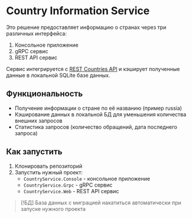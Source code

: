 # Country Information Service
Это решение предоставляет информацию о странах через три различных интерфейса:

1. Консольное приложение
2. gRPC сервис
3. REST API сервис

Сервис интегрируется с [REST Countries API](https://restcountries.com/) и кэширует полученные данные в локальной SQLite базе данных.
## Функциональность

- Получение информации о стране по её названию (пример russia)
- Кэширование данных в локальной БД для уменьшения количества внешних запросов
- Статистика запросов (количество обращений, дата последнего запроса)
## Как запустить

1. Клонировать репозиторий 
2. Запустить нужный проект:
	- `CountryService.Console` - консольное приложение
	- `CountryService.Grpc` - gRPC сервис
	- `CountryService.Web` - REST API сервис

> [!БД]
>  База данных с миграцией накатиться автоматически при запуске нужного проекта
